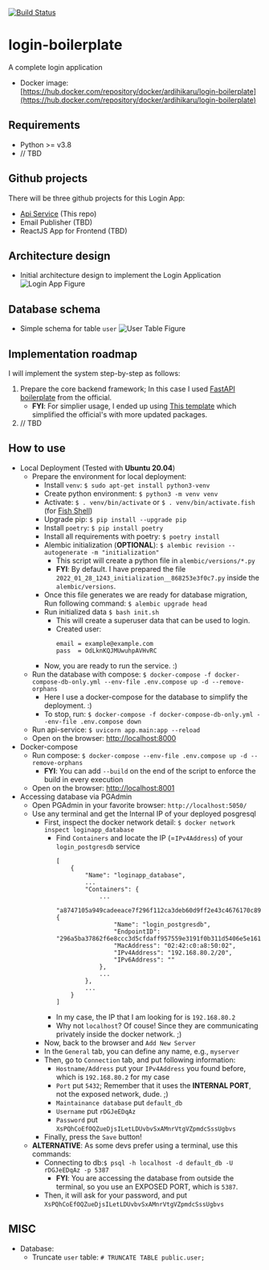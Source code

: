 [![Build Status](https://app.travis-ci.com/ardihikaru/login-boilerplate.svg?branch=main)](https://app.travis-ci.com/ardihikaru/login-boilerplate)

# login-boilerplate
A complete login application
- Docker image: [https://hub.docker.com/repository/docker/ardihikaru/login-boilerplate](https://hub.docker.com/repository/docker/ardihikaru/login-boilerplate)

## Requirements
- Python >= v3.8
- // TBD

## Github projects
There will be three github projects for this Login App:
- [Api Service](https://github.com/ardihikaru/login-boilerplate) (This repo)
- Email Publisher (TBD)
- ReactJS App for Frontend (TBD)
    
## Architecture design
- Initial architecture design to implement the Login Application
![Login App Figure](https://lh3.googleusercontent.com/pw/AM-JKLVfcUagF7W-4ykKhFafkInqPZuUKhTlatnZpS6nPXG1Ll9pslJdAUtKTKMhMgOpFPTc63Y0pj8Tb5--zmMI9AQaRKiA5rrwT91_ADL99UvzPB4ch_iVwSyR9o2lLk3z4HyOqVl6qA1mY6oB7nOQCv9o=w1109-h948-no?authuser=0)

## Database schema
- Simple schema for table `user`
![User Table Figure](https://lh3.googleusercontent.com/pw/AM-JKLVswqnAT6iUSDh3vlzbZ-ukzvs1fxjxYuRT3IGkiTAqGU3Ayt4ntcHKzgtKoAKmI74hj5kiwiWTh2Mt88zXvXQ3tpEHHkqfydlLjS93LxY-RdS65Qt9fDDiG1q_WtBNVn-adztPemGiUd0KgHW7-BH8=w664-h544-no?authuser=0)

## Implementation roadmap
I will implement the system step-by-step as follows:
1. Prepare the core backend framework; In this case I used [FastAPI boilerplate](https://github.com/tiangolo/full-stack-fastapi-postgresql) 
    from the official.
    - **FYI**: For simplier usage, I ended up using [This template](https://github.com/rafsaf/minimal-fastapi-postgres-template) 
        which simplified the official's with more updated packages. 
2. // TBD

## How to use
- Local Deployment (Tested with **Ubuntu 20.04**)
    - Prepare the environment for local deployment:
        - Install `venv`: `$ sudo apt-get install python3-venv`
        - Create python environment: `$ python3 -m venv venv`
        - Activate: `$ . venv/bin/activate` or `$ . venv/bin/activate.fish` (for [Fish Shell](https://github.com/fish-shell/fish-shell))
        - Upgrade pip: `$ pip install --upgrade pip`
        - Install `poetry`: `$ pip install poetry`
        - Install all requirements with poetry: `$ poetry install`
        - Alembic initialization (**OPTIONAL**): `$ alembic revision --autogenerate -m "initialization"`
            - This script will create a python file in `alembic/versions/*.py`
            - **FYI**: By default. I have prepared the file `2022_01_28_1243_initialization__868253e3f0c7.py`
                inside the `alembic/versions`.
        - Once this file generates we are ready for database migration,
            Run following command: `$ alembic upgrade head`
        - Run initialized data `$ bash init.sh`
            - This will create a superuser data that can be used to login.
            - Created user: 
                ```
                email = example@example.com
                pass  = OdLknKQJMUwuhpAVHvRC 
                ```
        - Now, you are ready to run the service. :)
    - Run the database with compose: `$ docker-compose -f docker-compose-db-only.yml --env-file .env.compose up -d --remove-orphans`
        - Here I use a docker-compose for the database to simplify the deployment. :)
        - To stop, run: `$ docker-compose -f docker-compose-db-only.yml --env-file .env.compose down`
    - Run api-service: `$ uvicorn app.main:app --reload`
    - Open on the browser: [http://localhost:8000](http://localhost:8000)
- Docker-compose
    - Run compose: `$ docker-compose --env-file .env.compose up -d --remove-orphans`
        - **FYI**: You can add `--build` on the end of the script to enforce the build in every execution
    - Open on the browser: [http://localhost:8001](http://localhost:8001)
- Accessing database via PGAdmin
    - Open PGAdmin in your favorite browser: `http://localhost:5050/`
    - Use any terminal and get the Internal IP of your deployed posgresql
        - First, inspect the docker network detail: `$ docker network inspect loginapp_database`
            - Find `Containers` and locate the IP (=`IPv4Address`) of your `login_postgresdb` service
                ``` 
                [
                    {
                        "Name": "loginapp_database",
                        ...
                        "Containers": {
                            ...
                            "a8747105a949cadeeace7f296f112ca3deb60d9ff2e43c4676170c8957de16a9": {
                                "Name": "login_postgresdb",
                                "EndpointID": "296a5ba37862f6e8ccc3d5cfdaff957559e3191f0b311d5406e5e161bf950f02",
                                "MacAddress": "02:42:c0:a8:50:02",
                                "IPv4Address": "192.168.80.2/20",
                                "IPv6Address": ""
                            },
                            ...
                        },
                        ...
                    }
                ]
                ```
            - In my case, the IP that I am looking for is `192.168.80.2`
            - Why not `localhost`? Of couse! Since they are communicating privately inside the docker network. ;)
        - Now, back to the browser and `Add New Server`
        - In the `General` tab, you can define any name, e.g., `myserver`
        - Then, go to `Connection` tab, and put following information:
            - `Hostname/Address` put your `IPv4Address` you found before, which is `192.168.80.2` for my case
            - `Port` put `5432`; Remember that it uses the **INTERNAL PORT**, not the exposed network, dude. ;)
            - `Maintainance database` put `default_db`
            - `Username` put `rDGJeEDqAz`
            - `Password` put `XsPQhCoEfOQZueDjsILetLDUvbvSxAMnrVtgVZpmdcSssUgbvs`
        - Finally, press the `Save` button!
    - **ALTERNATIVE**: As some devs prefer using a terminal, use this commands: 
        - Connecting to db:`$ psql -h localhost -d default_db -U rDGJeEDqAz -p 5387`
            - **FYI**: You are accessing the database from outside the terminal, so you use an EXPOSED PORT,
                which is `5387`.
        - Then, it will ask for your password, and put `XsPQhCoEfOQZueDjsILetLDUvbvSxAMnrVtgVZpmdcSssUgbvs`
    
## MISC
- Database:
    - Truncate `user` table: `# TRUNCATE TABLE public.user;`
